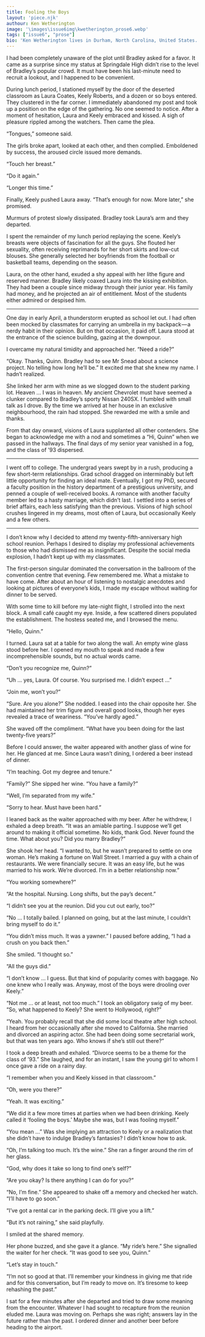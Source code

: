 ```yaml
---
title: Fooling the Boys
layout: 'piece.njk'
authour: Ken Wetherington
image: '\images\issue6img\kwetherington_prose6.webp'
tags: ["issue6", "prose"]
bio: 'Ken Wetherington lives in Durham, North Carolina, United States. His stories have appeared in Ginosko Literary Journal, The Fable Online, Borrowed Solace: A Journal of Literary Ramblings, The Remington Review, Waymark Literary Magazine, and others. His first collection, Santa Abella and Other Stories was awarded the B.R.A.G. Medallion from the Book Readers Appreciation Group in the literary fiction category. When not writing, he is an avid film buff and teaches film courses for the OLLI program at Duke University. He may be reached through his website <a href = "https://kenwetherington.com">kenwetherington.com</a>'
---
```


I had been completely unaware of the plot until Bradley asked for a favor. It came as a surprise since my status at Springdale High didn’t rise to the level of Bradley’s popular crowd. It must have been his last-minute need to recruit a lookout, and I happened to be convenient.


During lunch period, I stationed myself by the door of the deserted classroom as Laura Coates, Keely Roberts, and a dozen or so boys entered. They clustered in the far corner. I immediately abandoned my post and took up a position on the edge of the gathering. No one seemed to notice. After a moment of hesitation, Laura and Keely embraced and kissed. A sigh of pleasure rippled among the watchers. Then came the plea.

“Tongues,” someone said.

The girls broke apart, looked at each other, and then complied. Emboldened by success, the aroused circle issued more demands.

“Touch her breast.”

“Do it again.”

“Longer this time.”

Finally, Keely pushed Laura away. “That’s enough for now. More later,” she promised.

Murmurs of protest slowly dissipated. Bradley took Laura’s arm and they departed.

I spent the remainder of my lunch period replaying the scene. Keely’s breasts were objects of fascination for all the guys. She flouted her sexuality, often receiving reprimands for her short skirts and low-cut blouses. She generally selected her boyfriends from the football or basketball teams, depending on the season.

Laura, on the other hand, exuded a shy appeal with her lithe figure and reserved manner. Bradley likely coaxed Laura into the kissing exhibition. They had been a couple since midway through their junior year. His family had money, and he projected an air of entitlement. Most of the students either admired or despised him.

***

One day in early April, a thunderstorm erupted as school let out. I had often been mocked by classmates for carrying an umbrella in my backpack — a nerdy habit in their opinion. But on that occasion, it paid off. Laura stood at the entrance of the science building, gazing at the downpour.

I overcame my natural timidity and approached her. “Need a ride?”

“Okay. Thanks, Quinn. Bradley had to see Mr Snead about a science project. No telling how long he’ll be.” It excited me that she knew my name. I hadn’t realized.

She linked her arm with mine as we slogged down to the student parking lot. Heaven … I was in heaven. My ancient Chevrolet must have seemed a clunker compared to Bradley’s sporty Nissan 240SX. I fumbled with small talk as I drove. By the time we arrived at her house in an exclusive neighbourhood, the rain had stopped. She rewarded me with a smile and thanks.

From that day onward, visions of Laura supplanted all other contenders. She began to acknowledge me with a nod and sometimes a “Hi, Quinn” when we passed in the hallways. The final days of my senior year vanished in a fog, and the class of ’93 dispersed.

***

I went off to college. The undergrad years swept by in a rush, producing a few short-term relationships. Grad school dragged on interminably but left little opportunity for finding an ideal mate. Eventually, I got my PhD, secured a faculty position in the history department of a prestigious university, and penned a couple of well-received books. A romance with another faculty member led to a hasty marriage, which didn’t last. I settled into a series of brief affairs, each less satisfying than the previous. Visions of high school crushes lingered in my dreams, most often of Laura, but occasionally Keely and a few others.

***

I don’t know why I decided to attend my twenty-fifth-anniversary high school reunion. Perhaps I desired to display my professional achievements to those who had dismissed me as insignificant. Despite the social media explosion, I hadn’t kept up with my classmates.

The first-person singular dominated the conversation in the ballroom of the convention centre that evening. Few remembered me. What a mistake to have come. After about an hour of listening to nostalgic anecdotes and looking at pictures of everyone’s kids, I made my escape without waiting for dinner to be served.

With some time to kill before my late-night flight, I strolled into the next block. A small café caught my eye. Inside, a few scattered diners populated the establishment. The hostess seated me, and I browsed the menu.

“Hello, Quinn.”

I turned. Laura sat at a table for two along the wall. An empty wine glass stood before her. I opened my mouth to speak and made a few incomprehensible sounds, but no actual words came.

“Don’t you recognize me, Quinn?”

“Uh … yes, Laura. Of course. You surprised me. I didn’t expect …”

“Join me, won’t you?”

“Sure. Are you alone?” She nodded. I eased into the chair opposite her. She had maintained her trim figure and overall good looks, though her eyes revealed a trace of weariness. “You’ve hardly aged.”

She waved off the compliment. “What have you been doing for the last twenty-five years?”

Before I could answer, the waiter appeared with another glass of wine for her. He glanced at me. Since Laura wasn’t dining, I ordered a beer instead of dinner.

“I’m teaching. Got my degree and tenure.”

“Family?” She sipped her wine. “You have a family?”

“Well, I’m separated from my wife.”

“Sorry to hear. Must have been hard.”

I leaned back as the waiter approached with my beer. After he withdrew, I exhaled a deep breath. “It was an amiable parting. I suppose we’ll get around to making it official sometime. No kids, thank God. Never found the time. What about you? Did you marry Bradley?”

She shook her head. “I wanted to, but he wasn’t prepared to settle on one woman. He’s making a fortune on Wall Street. I married a guy with a chain of restaurants. We were financially secure. It was an easy life, but he was married to his work. We’re divorced. I’m in a better relationship now.”

“You working somewhere?”

“At the hospital. Nursing. Long shifts, but the pay’s decent.”

“I didn’t see you at the reunion. Did you cut out early, too?”

“No … I totally bailed. I planned on going, but at the last minute, I couldn’t bring myself to do it.”

“You didn’t miss much. It was a yawner.” I paused before adding, “I had a crush on you back then.”

She smiled. “I thought so.”

“All the guys did.”

“I don’t know … I guess. But that kind of popularity comes with baggage. No one knew who I really was. Anyway, most of the boys were drooling over Keely.”

“Not me … or at least, not too much.” I took an obligatory swig of my beer. “So, what happened to Keely? She went to Hollywood, right?”

“Yeah. You probably recall that she did some local theatre after high school. I heard from her occasionally after she moved to California. She married and divorced an aspiring actor. She had been doing some secretarial work, but that was ten years ago. Who knows if she’s still out there?”

I took a deep breath and exhaled. “Divorce seems to be a theme for the class of ’93.” She laughed, and for an instant, I saw the young girl to whom I once gave a ride on a rainy day. 

“I remember when you and Keely kissed in that classroom.”

“Oh, were you there?”

“Yeah. It was exciting.”

“We did it a few more times at parties when we had been drinking. Keely called it ‘fooling the boys.’ Maybe she was, but I was fooling myself.”

“You mean …” Was she implying an attraction to Keely or a realization that she didn’t have to indulge Bradley’s fantasies? I didn’t know how to ask.

“Oh, I’m talking too much. It’s the wine.” She ran a finger around the rim of her glass. 

“God, why does it take so long to find one’s self?”

“Are you okay? Is there anything I can do for you?”

“No, I’m fine.” She appeared to shake off a memory and checked her watch. “I’ll have to go soon.”

“I’ve got a rental car in the parking deck. I’ll give you a lift.”

“But it’s not raining,” she said playfully.

I smiled at the shared memory.

Her phone buzzed, and she gave it a glance. “My ride’s here.” She signalled the waiter for her check. “It was good to see you, Quinn.”

“Let’s stay in touch.”

“I’m not so good at that. I’ll remember your kindness in giving me that ride and for this conversation, but I’m ready to move on. It’s tiresome to keep rehashing the past.”

I sat for a few minutes after she departed and tried to draw some meaning from the encounter. Whatever I had sought to recapture from the reunion eluded me. Laura was moving on. Perhaps she was right; answers lay in the future rather than the past. I ordered dinner and another beer before heading to the airport.